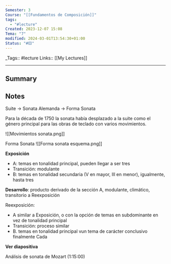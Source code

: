 ```yaml
---
Semester: 3
Course: "[[Fundamentos de Composición]]"
tags:
  - "#lecture"
Created: 2023-12-07 15:08
Tema: "7"
modified: 2024-03-01T13:54:30+01:00
Status: "#🟨"
---
```


\_Tags::  #lecture 
Links:: [[My Lectures]]
___

## Summary

## Notes

Suite -> Sonata
Alemanda -> Forma Sonata

Para la década de 1750 la sonata había desplazado a la suite como el género principal para las obras de teclado con varios movimientos.

![[Movimientos sonata.png]]

Forma Sonata
![[Forma sonata esquema.png]]

**Exposición**
- A: temas en tonalidad principal, pueden llegar a ser tres
- Transición: modulante 
- B: temas en tonalidad secundaria (V en mayor, Ill en menor), igualmente, hasta tres 
  
**Desarrollo**: producto derivado de la sección A, modulante, climático, transitorio a Reexposición

Reexposición:
- A similar a Exposición, o con la opción de temas en subdominante en vez de tonalidad principal
- Transición: proceso similar 
- B. temas en tonalidad principal vun tema de carácter conclusivo finalmente Cada



**Ver diapositiva** 

Análisis de sonata de Mozart (1:15:00)